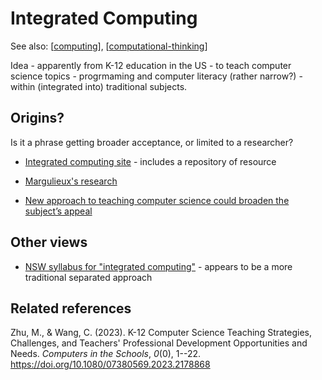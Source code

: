 <!--
 Copyright (C) 2023 David Jones
 
 This file is part of memex.
 
 memex is free software: you can redistribute it and/or modify
 it under the terms of the GNU General Public License as published by
 the Free Software Foundation, either version 3 of the License, or
 (at your option) any later version.
 
 memex is distributed in the hope that it will be useful,
 but WITHOUT ANY WARRANTY; without even the implied warranty of
 MERCHANTABILITY or FITNESS FOR A PARTICULAR PURPOSE.  See the
 GNU General Public License for more details.
 
 You should have received a copy of the GNU General Public License
 along with memex.  If not, see <http://www.gnu.org/licenses/>.
-->

# Integrated Computing 

See also: [[computing]], [[computational-thinking]]

Idea - apparently from K-12 education in the US - to teach computer science topics - progrmaming and computer literacy (rather narrow?) - within (integrated into) traditional subjects.

## Origins?

Is it a phrase getting broader acceptance, or limited to a researcher? 

- [Integrated computing site](https://integratedcomputing.org/) - includes a repository of resource
- [Margulieux's research](https://laurenmarg.com/research/)

- [New approach to teaching computer science could broaden the subject’s appeal](https://theconversation.com/new-approach-to-teaching-computer-science-could-broaden-the-subjects-appeal-205171)

## Other views 

- [NSW syllabus for "integrated computing"](https://educationstandards.nsw.edu.au/wps/wcm/connect/d118aac0-0c05-4c94-9b18-5c46bad4bbe4/integrated-computing-7-10-2019-draft-syllabus-for-consultation-2019-pdf.pdf?MOD=AJPERES&CVID=) - appears to be a more traditional separated approach

## Related references 

Zhu, M., & Wang, C. (2023). K-12 Computer Science Teaching Strategies, Challenges, and Teachers' Professional Development Opportunities and Needs. *Computers in the Schools*, *0*(0), 1--22. <https://doi.org/10.1080/07380569.2023.2178868>

[//begin]: # "Autogenerated link references for markdown compatibility"
[computing]: computing "Computing"
[computational-thinking]: computational-thinking "Computation thinking"
[//end]: # "Autogenerated link references"
